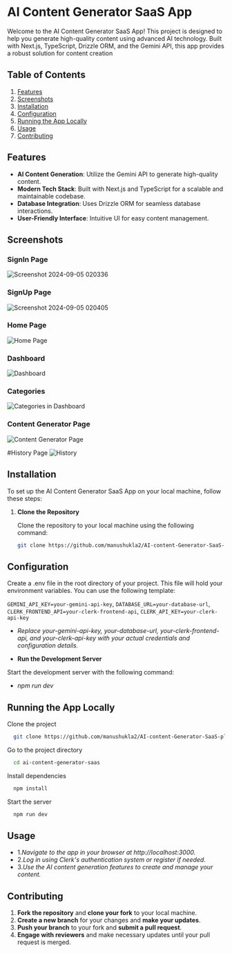 
# AI Content Generator SaaS App

Welcome to the AI Content Generator SaaS App! This project is designed to help you generate high-quality content using advanced AI technology. Built with Next.js, TypeScript, Drizzle ORM, and the Gemini API, this app provides a robust solution for content creation

## Table of Contents

1. [Features](#features)
2. [Screenshots](#screenshots)
3. [Installation](#installation)
4. [Configuration](#configuration)
5. [Running the App Locally](#running-the-app-locally)
6. [Usage](#usage)
7. [Contributing](#contributing)

## Features

- **AI Content Generation**: Utilize the Gemini API to generate high-quality content.
- **Modern Tech Stack**: Built with Next.js and TypeScript for a scalable and maintainable codebase.
- **Database Integration**: Uses Drizzle ORM for seamless database interactions.
- **User-Friendly Interface**: Intuitive UI for easy content management.
## Screenshots
### SignIn Page
![Screenshot 2024-09-05 020336](https://github.com/user-attachments/assets/f57cab96-f5ba-4ad3-8530-11197a3b84d7)

### SignUp Page
![Screenshot 2024-09-05 020405](https://github.com/user-attachments/assets/42d5b281-9f72-4e83-8446-0bfc43e18a01)


### Home Page
![Home Page](https://github.com/user-attachments/assets/0065c7a0-1631-44fa-890b-0064838d0a09)

### Dashboard
![Dashboard](https://github.com/user-attachments/assets/60852b9c-7363-491e-93ea-07bc3fc36674)

### Categories
![Categories in Dashboard](https://github.com/user-attachments/assets/e2cc309b-4464-4b44-b61f-f74787fb4a18)

### Content Generator Page
![Content Generator Page](https://github.com/user-attachments/assets/44bf5818-29a2-430b-ad1e-a0f375fc4050)

#History Page
![History](https://github.com/user-attachments/assets/59abc9d6-0a01-4cc3-a2f4-a9b78b789426)



## Installation

To set up the AI Content Generator SaaS App on your local machine, follow these steps:

1. **Clone the Repository**

   Clone the repository to your local machine using the following command:
   ```bash
   git clone https://github.com/manushukla2/AI-content-Generator-SaaS-platform.git
## Configuration

Create a .env file in the root directory of your project. This file will hold your environment variables. You can use the following template:

`GEMINI_API_KEY=your-gemini-api-key`,
`DATABASE_URL=your-database-url`,
`CLERK_FRONTEND_API=your-clerk-frontend-api`,
`CLERK_API_KEY=your-clerk-api-key`


- *Replace your-gemini-api-key, your-database-url, your-clerk-frontend-api, and your-clerk-api-key with your actual credentials and configuration details.*



- **Run the Development Server**

Start the development server with the following command:
- *npm run dev*

## Running the App Locally

Clone the project

```bash
  git clone https://github.com/manushukla2/AI-content-Generator-SaaS-platform.git
```

Go to the project directory

```bash
  cd ai-content-generator-saas

```

Install dependencies

```bash
  npm install
```

Start the server

```bash
  npm run dev
```


## Usage

- 1.*Navigate to the app in your browser at http://localhost:3000.*
- 2.*Log in using Clerk's authentication system or register if needed.*
- 3.*Use the AI content generation features to create and manage your content.*
## Contributing

1. **Fork the repository** and **clone your fork** to your local machine.
2. **Create a new branch** for your changes and **make your updates**.
3. **Push your branch** to your fork and **submit a pull request**.
4. **Engage with reviewers** and make necessary updates until your pull request is merged.
